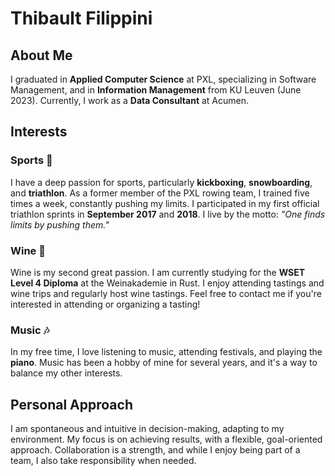 # Thibault Filippini

## About Me

I graduated in **Applied Computer Science** at PXL, specializing in Software Management, and in **Information Management** from KU Leuven (June 2023). Currently, I work as a **Data Consultant** at Acumen.

## Interests

### Sports 🏃
I have a deep passion for sports, particularly **kickboxing**, **snowboarding**, and **triathlon**. As a former member of the PXL rowing team, I trained five times a week, constantly pushing my limits. I participated in my first official triathlon sprints in **September 2017** and **2018**. I live by the motto: *"One finds limits by pushing them."*

### Wine 🍷
Wine is my second great passion. I am currently studying for the **WSET Level 4 Diploma** at the Weinakademie in Rust. I enjoy attending tastings and wine trips and regularly host wine tastings. Feel free to contact me if you're interested in attending or organizing a tasting!

### Music 🎶
In my free time, I love listening to music, attending festivals, and playing the **piano**. Music has been a hobby of mine for several years, and it's a way to balance my other interests.

## Personal Approach
I am spontaneous and intuitive in decision-making, adapting to my environment. My focus is on achieving results, with a flexible, goal-oriented approach. Collaboration is a strength, and while I enjoy being part of a team, I also take responsibility when needed.

